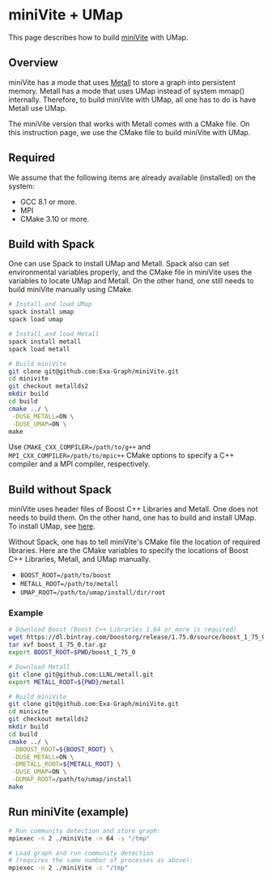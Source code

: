 # miniVite + UMap

This page describes how to build [miniVite](https://github.com/Exa-Graph/miniVite) with UMap.


## Overview

miniVite has a mode that uses [Metall](https://github.com/LLNL/metall) to store a graph into persistent memory.
Metall has a mode that uses UMap instead of system mmap() internally.
Therefore, to build miniVite with UMap, all one has to do is have Metall use UMap.

The miniVite version that works with Metall comes with a CMake file.
On this instruction page, we use the CMake file to build miniVite with UMap.


## Required
We assume that the following items are already available (installed) on the system:
- GCC 8.1 or more.
- MPI
- CMake 3.10 or more.


## Build with Spack

One can use Spack to install UMap and Metall.
Spack also can set environmental variables properly,
and the CMake file in miniVite uses the variables to locate UMap and Metall.
On the other hand, one still needs to build miniVite manually using CMake.

```bash
# Install and load UMap
spack install umap
spack load umap

# Install and load Metall
spack install metall
spack load metall

# Build miniVite
git clone git@github.com:Exa-Graph/miniVite.git
cd minivite
git checkout metallds2
mkdir build
cd build
cmake ../ \
 -DUSE_METALL=ON \
 -DUSE_UMAP=ON \
make
```

Use `CMAKE_CXX_COMPILER=/path/to/g++` and `MPI_CXX_COMPILER=/path/to/mpic++` CMake options to specify a C++ compiler and a MPI compiler, respectively.


## Build without Spack

miniVite uses header files of Boost C++ Libraries and Metall. One does not needs to build them.
On the other hand, one has to build and install UMap.
To install UMap, see [here](https://github.com/LLNL/umap).

Without Spack, one has to tell miniVite's CMake file the location of required libraries.
Here are the CMake variables to specify the locations of Boost C++ Libraries, Metall, and UMap manually.
* `BOOST_ROOT=/path/to/boost`
* `METALL_ROOT=/path/to/metall`
* `UMAP_ROOT=/path/to/umap/install/dir/root`


### Example
```bash
# Download Boost (Boost C++ Libraries 1.64 or more is required)
wget https://dl.bintray.com/boostorg/release/1.75.0/source/boost_1_75_0.tar.gz
tar xvf boost_1_75_0.tar.gz
export BOOST_ROOT=$PWD/boost_1_75_0

# Download Metall
git clone git@github.com:LLNL/metall.git
export METALL_ROOT=${PWD}/metall

# Build miniVite
git clone git@github.com:Exa-Graph/miniVite.git
cd minivite
git checkout metallds2
mkdir build
cd build
cmake ../ \
 -DBOOST_ROOT=${BOOST_ROOT} \
 -DUSE_METALL=ON \
 -DMETALL_ROOT=${METALL_ROOT} \
 -DUSE_UMAP=ON \
 -DUMAP_ROOT=/path/to/umap/install
make
```


## Run miniVite (example)

```bash
# Run community detection and store graph:
mpiexec -n 2 ./miniVite -n 64 -s "/tmp"

# Load graph and run community detection
# (requires the same number of processes as above):
mpiexec -n 2 ./miniVite -c "/tmp"
```